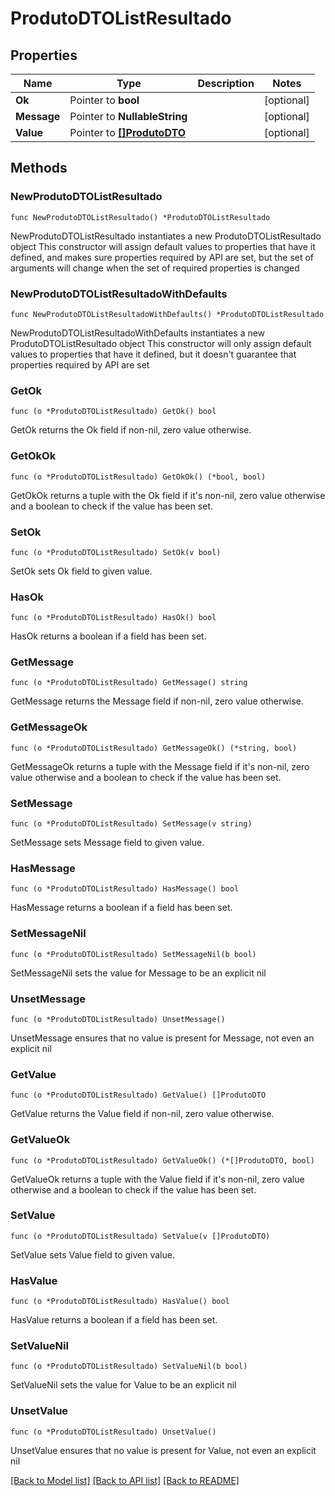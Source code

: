 # ProdutoDTOListResultado

## Properties

Name | Type | Description | Notes
------------ | ------------- | ------------- | -------------
**Ok** | Pointer to **bool** |  | [optional] 
**Message** | Pointer to **NullableString** |  | [optional] 
**Value** | Pointer to [**[]ProdutoDTO**](ProdutoDTO.md) |  | [optional] 

## Methods

### NewProdutoDTOListResultado

`func NewProdutoDTOListResultado() *ProdutoDTOListResultado`

NewProdutoDTOListResultado instantiates a new ProdutoDTOListResultado object
This constructor will assign default values to properties that have it defined,
and makes sure properties required by API are set, but the set of arguments
will change when the set of required properties is changed

### NewProdutoDTOListResultadoWithDefaults

`func NewProdutoDTOListResultadoWithDefaults() *ProdutoDTOListResultado`

NewProdutoDTOListResultadoWithDefaults instantiates a new ProdutoDTOListResultado object
This constructor will only assign default values to properties that have it defined,
but it doesn't guarantee that properties required by API are set

### GetOk

`func (o *ProdutoDTOListResultado) GetOk() bool`

GetOk returns the Ok field if non-nil, zero value otherwise.

### GetOkOk

`func (o *ProdutoDTOListResultado) GetOkOk() (*bool, bool)`

GetOkOk returns a tuple with the Ok field if it's non-nil, zero value otherwise
and a boolean to check if the value has been set.

### SetOk

`func (o *ProdutoDTOListResultado) SetOk(v bool)`

SetOk sets Ok field to given value.

### HasOk

`func (o *ProdutoDTOListResultado) HasOk() bool`

HasOk returns a boolean if a field has been set.

### GetMessage

`func (o *ProdutoDTOListResultado) GetMessage() string`

GetMessage returns the Message field if non-nil, zero value otherwise.

### GetMessageOk

`func (o *ProdutoDTOListResultado) GetMessageOk() (*string, bool)`

GetMessageOk returns a tuple with the Message field if it's non-nil, zero value otherwise
and a boolean to check if the value has been set.

### SetMessage

`func (o *ProdutoDTOListResultado) SetMessage(v string)`

SetMessage sets Message field to given value.

### HasMessage

`func (o *ProdutoDTOListResultado) HasMessage() bool`

HasMessage returns a boolean if a field has been set.

### SetMessageNil

`func (o *ProdutoDTOListResultado) SetMessageNil(b bool)`

 SetMessageNil sets the value for Message to be an explicit nil

### UnsetMessage
`func (o *ProdutoDTOListResultado) UnsetMessage()`

UnsetMessage ensures that no value is present for Message, not even an explicit nil
### GetValue

`func (o *ProdutoDTOListResultado) GetValue() []ProdutoDTO`

GetValue returns the Value field if non-nil, zero value otherwise.

### GetValueOk

`func (o *ProdutoDTOListResultado) GetValueOk() (*[]ProdutoDTO, bool)`

GetValueOk returns a tuple with the Value field if it's non-nil, zero value otherwise
and a boolean to check if the value has been set.

### SetValue

`func (o *ProdutoDTOListResultado) SetValue(v []ProdutoDTO)`

SetValue sets Value field to given value.

### HasValue

`func (o *ProdutoDTOListResultado) HasValue() bool`

HasValue returns a boolean if a field has been set.

### SetValueNil

`func (o *ProdutoDTOListResultado) SetValueNil(b bool)`

 SetValueNil sets the value for Value to be an explicit nil

### UnsetValue
`func (o *ProdutoDTOListResultado) UnsetValue()`

UnsetValue ensures that no value is present for Value, not even an explicit nil

[[Back to Model list]](../README.md#documentation-for-models) [[Back to API list]](../README.md#documentation-for-api-endpoints) [[Back to README]](../README.md)


